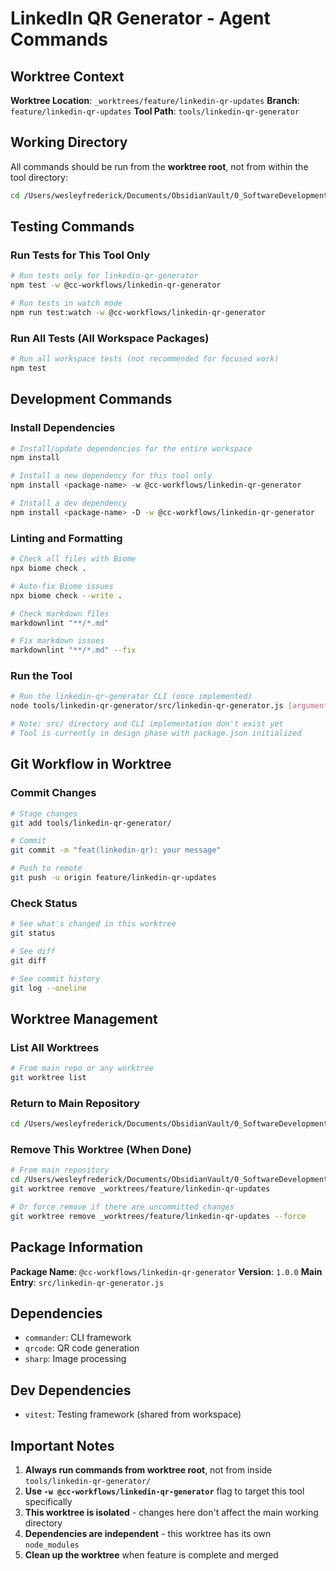# LinkedIn QR Generator - Agent Commands

## Worktree Context

**Worktree Location**: `_worktrees/feature/linkedin-qr-updates`
**Branch**: `feature/linkedin-qr-updates`
**Tool Path**: `tools/linkedin-qr-generator`

## Working Directory

All commands should be run from the **worktree root**, not from within the tool directory:

```bash
cd /Users/wesleyfrederick/Documents/ObsidianVault/0_SoftwareDevelopment/cc-workflows/_worktrees/feature/linkedin-qr-updates
```

## Testing Commands

### Run Tests for This Tool Only

```bash
# Run tests only for linkedin-qr-generator
npm test -w @cc-workflows/linkedin-qr-generator

# Run tests in watch mode
npm run test:watch -w @cc-workflows/linkedin-qr-generator
```

### Run All Tests (All Workspace Packages)

```bash
# Run all workspace tests (not recommended for focused work)
npm test
```

## Development Commands

### Install Dependencies

```bash
# Install/update dependencies for the entire workspace
npm install

# Install a new dependency for this tool only
npm install <package-name> -w @cc-workflows/linkedin-qr-generator

# Install a dev dependency
npm install <package-name> -D -w @cc-workflows/linkedin-qr-generator
```

### Linting and Formatting

```bash
# Check all files with Biome
npx biome check .

# Auto-fix Biome issues
npx biome check --write .

# Check markdown files
markdownlint "**/*.md"

# Fix markdown issues
markdownlint "**/*.md" --fix
```

### Run the Tool

```bash
# Run the linkedin-qr-generator CLI (once implemented)
node tools/linkedin-qr-generator/src/linkedin-qr-generator.js [arguments]

# Note: src/ directory and CLI implementation don't exist yet
# Tool is currently in design phase with package.json initialized
```

## Git Workflow in Worktree

### Commit Changes

```bash
# Stage changes
git add tools/linkedin-qr-generator/

# Commit
git commit -m "feat(linkedin-qr): your message"

# Push to remote
git push -u origin feature/linkedin-qr-updates
```

### Check Status

```bash
# See what's changed in this worktree
git status

# See diff
git diff

# See commit history
git log --oneline
```

## Worktree Management

### List All Worktrees

```bash
# From main repo or any worktree
git worktree list
```

### Return to Main Repository

```bash
cd /Users/wesleyfrederick/Documents/ObsidianVault/0_SoftwareDevelopment/cc-workflows
```

### Remove This Worktree (When Done)

```bash
# From main repository
cd /Users/wesleyfrederick/Documents/ObsidianVault/0_SoftwareDevelopment/cc-workflows
git worktree remove _worktrees/feature/linkedin-qr-updates

# Or force remove if there are uncommitted changes
git worktree remove _worktrees/feature/linkedin-qr-updates --force
```

## Package Information

**Package Name**: `@cc-workflows/linkedin-qr-generator`
**Version**: `1.0.0`
**Main Entry**: `src/linkedin-qr-generator.js`

## Dependencies

- `commander`: CLI framework
- `qrcode`: QR code generation
- `sharp`: Image processing

## Dev Dependencies

- `vitest`: Testing framework (shared from workspace)

## Important Notes

1. **Always run commands from worktree root**, not from inside `tools/linkedin-qr-generator/`
2. **Use `-w @cc-workflows/linkedin-qr-generator`** flag to target this tool specifically
3. **This worktree is isolated** - changes here don't affect the main working directory
4. **Dependencies are independent** - this worktree has its own `node_modules`
5. **Clean up the worktree** when feature is complete and merged
